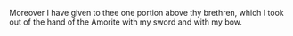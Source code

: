 Moreover I have given to thee one portion above thy brethren, which I took out of the hand of the Amorite with my sword and with my bow.

